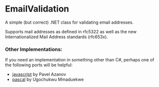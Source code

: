 EmailValidation
===============

A simple (but correct) .NET class for validating email addresses.

Supports mail addresses as defined in rfc5322 as well as the new Internationalized Mail Address standards (rfc653x).

### Other Implementations:

If you need an implementation in something other than C#, perhaps one of the following ports will be helpful:

- [javascript](https://github.com/azanov/emailValidator) by Pavel Azanov
- [pascal](https://github.com/Xor-el/EmailValidationPascal) by Ugochukwu Mmaduekwe
